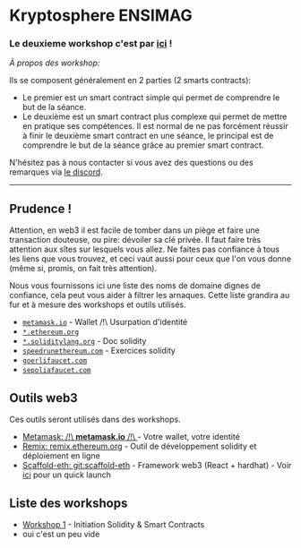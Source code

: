 # Kryptosphere ENSIMAG

### **Le deuxieme workshop c'est par [ici](./workshops/solidity/workshop2/SUJET.md) !**

_À propos des workshop:_

Ils se composent généralement en 2 parties (2 smarts contracts):

- Le premier est un smart contract simple qui permet de comprendre le but de la séance.
- Le deuxième est un smart contract plus complexe qui permet de mettre en pratique ses compétences.
  Il est normal de ne pas forcément réussir à finir le deuxième smart contract en une séance, le principal est de comprendre le but de la séance grâce au premier smart contract.

N'hésitez pas à nous contacter si vous avez des questions ou des remarques via [le discord](https://discord.gg/sekTyRMH5B).

---

## Prudence !

Attention, en web3 il est facile de tomber dans un piège et faire une transaction douteuse, ou pire: dévoiler sa clé privée. Il faut faire très attention aux sîtes sur lesquels vous allez. Ne faites pas confiance à tous les liens que vous trouvez, et ceci vaut aussi pour ceux que l'on vous donne (même si, promis, on fait très attention).

Nous vous fournissons ici une liste des noms de domaine dignes de confiance, cela peut vous aider à filtrer les arnaques. Cette liste grandira au fur et à mesure des workshops et outils utilisés.

- [`metamask.io`](https://metamask.io/) - Wallet /!\ Usurpation d'identité
- [`*.ethereum.org`](https://ethereum.org/)
- [`*.soliditylang.org`](https://docs.soliditylang.org/) - Doc solidity
- [`speedrunethereum.com`](https://speedrunethereum.com/) - Exercices solidity
- [`goerlifaucet.com`](https://goerlifaucet.com/)
- [`sepoliafaucet.com`](https://sepoliafaucet.com/)

## Outils web3

Ces outils seront utilisés dans des workshops.

- [Metamask: /!\ **metamask.io** /!\ ](https://metamask.io/) - Votre wallet, votre identité
- [Remix: remix.ethereum.org](https://remix.ethereum.org) - Outil de développement solidity et déploiement en ligne
- [Scaffold-eth: git:scaffold-eth](https://github.com/scaffold-eth/scaffold-eth) - Framework web3 (React + hardhat) - Voir [ici](./scaffold-eth/) pour un quick launch

## Liste des workshops

- [Workshop 1](./workshops/workshop1/) - Initiation Solidity & Smart Contracts
- oui c'est un peu vide
